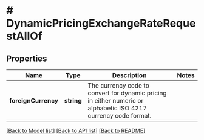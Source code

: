 # # DynamicPricingExchangeRateRequestAllOf

## Properties

Name | Type | Description | Notes
------------ | ------------- | ------------- | -------------
**foreignCurrency** | **string** | The currency code to convert for dynamic pricing in either numeric or alphabetic ISO 4217 currency code format. | 

[[Back to Model list]](../../README.md#documentation-for-models) [[Back to API list]](../../README.md#documentation-for-api-endpoints) [[Back to README]](../../README.md)


